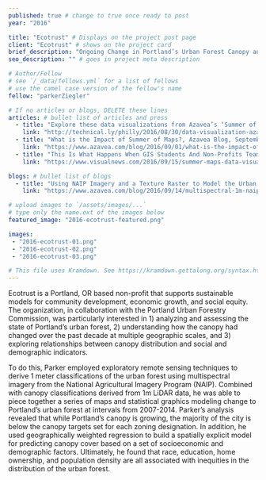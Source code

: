 ```yaml
---
published: true # change to true once ready to post
year: "2016"

title: "Ecotrust" # Displays on the project post page
client: "Ecotrust" # shows on the project card
brief_description: "Ongoing Change in Portland’s Urban Forest Canopy and Looking Ahead in the 2035 Comprehensive Plan" # shows on the project card
seo_description: "" # goes in project meta description

# Author/Fellow
# see `/_data/fellows.yml` for a list of fellows
# use the camel case version of the fellow's name
fellow: "parkerZiegler"

# If no articles or blogs, DELETE these lines
articles: # bullet list of articles and press
  - title: "Explore these data visualizations from Azavea’s ‘Summer of Maps’ program, Technical.ly Philly, August 30, 2016"
    link: "http://technical.ly/philly/2016/08/30/data-visualization-azavea-summer-of-maps-fellowship/"
  - title: "What is the Impact of Summer of Maps?, Azavea Blog, September 1, 2016"
    link: "https://www.azavea.com/blog/2016/09/01/what-is-the-impact-of-summer-of-maps/"
  - title: "This Is What Happens When GIS Students And Non-Profits Team Up, Visual News, September 15, 2016"
    link: "https://www.visualnews.com/2016/09/15/summer-maps-data-visualization/"

blogs: # bullet list of blogs
  - title: "Using NAIP Imagery and a Texture Raster to Model the Urban Forest"
    link: "https://www.azavea.com/blog/2016/09/14/multispectral-1m-naip-imagery-model-urban-forest/"

# upload images to `/assets/images/...`
# type only the name.ext of the images below
featured_image: "2016-ecotrust-featured.png"

images:
 - "2016-ecotrust-01.png"
 - "2016-ecotrust-02.png"
 - "2016-ecotrust-03.png"

# This file uses Kramdown. See https://kramdown.gettalong.org/syntax.html for syntax
---
```

Ecotrust is a Portland, OR based non-profit that supports sustainable models for community development, economic growth, and social equity. The organization, in collaboration with the Portland Urban Forestry Commission, was particularly interested in 1) analyzing and assessing the state of Portland’s urban forest, 2) understanding how the canopy had changed over the past decade at multiple geographic scales, and 3) exploring relationships between canopy distribution and social and demographic indicators.

To do this, Parker employed exploratory remote sensing techniques to derive 1 meter classifications of the urban forest using multispectral imagery from the National Agricultural Imagery Program (NAIP). Combined with canopy classifications derived from 1m LiDAR data, he was able to piece together a series of maps and statistical graphics modeling change to Portland’s urban forest at intervals from 2007-2014. Parker’s analysis revealed that while Portland’s canopy is growing, the majority of the city is below the canopy targets set for each zoning designation. In addition, he used geographically weighted regression to build a spatially explicit model for predicting canopy cover based on a set of socioeconomic and demographic factors. Ultimately, he found that race, education, home ownership, and population density are all associated with inequities in the distribution of the urban forest.

